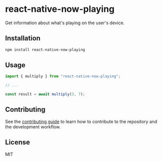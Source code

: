 # react-native-now-playing

Get information about what's playing on the user's device.

## Installation

```sh
npm install react-native-now-playing
```

## Usage

```js
import { multiply } from "react-native-now-playing";

// ...

const result = await multiply(3, 7);
```

## Contributing

See the [contributing guide](CONTRIBUTING.md) to learn how to contribute to the repository and the development workflow.

## License

MIT
